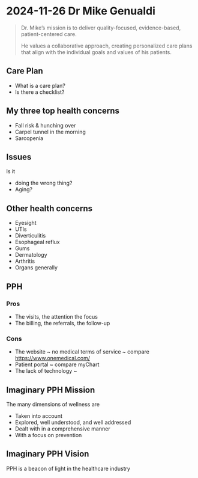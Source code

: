 # 2024-11-26 Dr Mike Genualdi

>Dr. Mike’s mission is to deliver quality-focused, evidence-based, patient-centered care.
>
>He values a collaborative approach, creating personalized care plans that align with the individual goals and values of his patients.

## Care Plan

* What is a care plan?
* Is there a checklist?

## My three top health concerns

* Fall risk & hunching over
* Carpel tunnel in the morning
* Sarcopenia

## Issues

Is it

* doing the wrong thing?
* Aging?

## Other health concerns

* Eyesight
* UTIs
* Diverticulitis
* Esophageal reflux
* Gums
* Dermatology
* Arthritis
* Organs generally

## PPH

### Pros

* The visits, the attention the focus
* The billing, the referrals, the follow-up

### Cons

* The website ~ no medical terms of service ~ compare https://www.onemedical.com/
* Patient portal ~ compare myChart
* The lack of technology ~

## Imaginary PPH Mission

The many dimensions of wellness are

* Taken into account
* Explored, well understood, and well addressed
* Dealt with in a comprehensive manner
* With a focus on prevention

## Imaginary PPH Vision

PPH is a beacon of light in the healthcare industry

